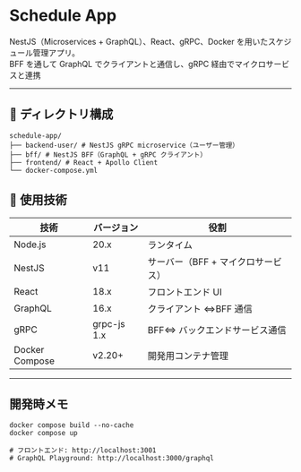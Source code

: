 # Schedule App

NestJS（Microservices + GraphQL）、React、gRPC、Docker を用いたスケジュール管理アプリ。  
BFF を通して GraphQL でクライアントと通信し、gRPC 経由でマイクロサービスと連携

---

## 📁 ディレクトリ構成

```
schedule-app/
├── backend-user/ # NestJS gRPC microservice（ユーザー管理）
├── bff/ # NestJS BFF（GraphQL + gRPC クライアント）
├── frontend/ # React + Apollo Client
└── docker-compose.yml
```

## 🚀 使用技術

| 技術           | バージョン  | 役割                               |
| -------------- | ----------- | ---------------------------------- |
| Node.js        | 20.x        | ランタイム                         |
| NestJS         | v11         | サーバー（BFF + マイクロサービス） |
| React          | 18.x        | フロントエンド UI                  |
| GraphQL        | 16.x        | クライアント ⇔BFF 通信             |
| gRPC           | grpc-js 1.x | BFF⇔ バックエンドサービス通信      |
| Docker Compose | v2.20+      | 開発用コンテナ管理                 |

---

## 開発時メモ

```
docker compose build --no-cache
docker compose up

# フロントエンド: http://localhost:3001
# GraphQL Playground: http://localhost:3000/graphql
```
